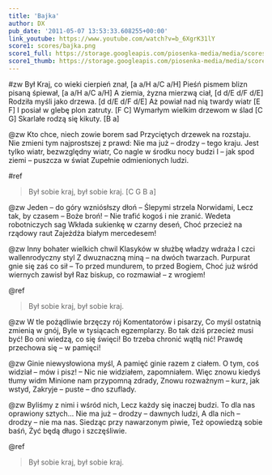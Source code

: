 ```yaml
---
title: 'Bajka'
author: DX
pub_date: '2011-05-07 13:53:33.608255+00:00'
link_youtube: https://www.youtube.com/watch?v=b_6XgrK31lY
score1: scores/bajka.png
score1_full: https://storage.googleapis.com/piosenka-media/media/scores/bajka.png
score1_thumb: https://storage.googleapis.com/piosenka-media/media/scores/bajka.png.180x0_q85_upscale.jpg
---
```


#zw
Był Kraj, co wieki cierpień znał, [a a/H a/C a/H]
Pieśń pismem blizn pisaną śpiewał, [a a/H a/C a/H]
A ziemia, żyzna mierzwą ciał, [d d/E d/F d/E]
Rodziła myśli jako drzewa. [d d/E d/F d/E]
Aż powiał nad nią twardy wiatr [E F]
I posiał w glebę plon zatruty. [F C]
Wymarłym wielkim drzewom w ślad [C G]
Skarlałe rodzą się kikuty. [B a]

@zw
Kto chce, niech zowie borem sad
Przyciętych drzewek na rozstaju.
Nie zmieni tym najprostszej z prawd:
Nie ma już – drodzy – tego kraju.
Jest tylko wiatr, bezwzględny wiatr,
Co nagle w środku nocy budzi
I – jak spod ziemi – puszcza w świat
Zupełnie odmienionych ludzi.

#ref
>Był sobie kraj, był sobie kraj. [C G B a]

@zw
Jeden – do góry wzniósłszy dłoń –
Ślepymi strzela Norwidami,
Lecz tak, by czasem – Boże broń! –
Nie trafić kogoś i nie zranić.
Wedeta robotniczych sag
Wkłada sukienkę w czarny deseń,
Choć przecież na rządowy raut
Zajeżdża białym mercedesem!

@zw
Inny bohater wielkich chwil
Klasyków w służbę władzy wdraża
I czci wallenrodyczny styl
Z dwuznaczną miną – na dwóch twarzach.
Purpurat gnie się zaś co sił –
To przed mundurem, to przed Bogiem,
Choć już wśród wiernych zawisł był
Raz biskup, co rozmawiał – z wrogiem!

@ref
>Był sobie kraj, był sobie kraj.

@zw
W tle pożądliwie brzęczy rój
Komentatorów i pisarzy,
Co myśl ostatnią zmienią w gnój,
Byle w tysiącach egzemplarzy.
Bo tak dziś przecież musi być!
Bo oni wiedzą, co się święci!
Bo trzeba chronić wątłą nić!
Prawdę przechowa się – w pamięci!

@zw
Ginie niewysłowiona myśl,
A pamięć ginie razem z ciałem.
O tym, coś widział – mów i pisz!
– Nic nie widziałem, zapomniałem.
Więc znowu kiedyś tłumy widm
Minione nam przypomną zdrady,
Znowu rozważnym – kurz, jak wstyd,
Zakryje – puste – dno szuflady.

@zw
Byliśmy z nimi i wśród nich,
Lecz każdy się inaczej budzi.
To dla nas oprawiony sztych…
Nie ma już – drodzy – dawnych ludzi,
A dla nich – drodzy – nie ma nas.
Siedząc przy nawarzonym piwie,
Też opowiedzą sobie baśń,
Żyć będą długo i szczęśliwie.

@ref
>Był sobie kraj, był sobie kraj.